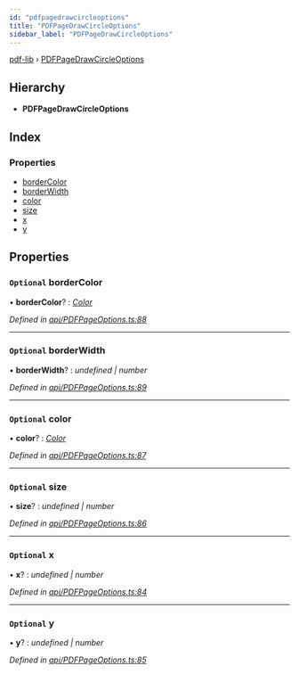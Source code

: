 ```yaml
---
id: "pdfpagedrawcircleoptions"
title: "PDFPageDrawCircleOptions"
sidebar_label: "PDFPageDrawCircleOptions"
---
```


[pdf-lib](../index.md) › [PDFPageDrawCircleOptions](pdfpagedrawcircleoptions.md)

## Hierarchy

* **PDFPageDrawCircleOptions**

## Index

### Properties

* [borderColor](pdfpagedrawcircleoptions.md#optional-bordercolor)
* [borderWidth](pdfpagedrawcircleoptions.md#optional-borderwidth)
* [color](pdfpagedrawcircleoptions.md#optional-color)
* [size](pdfpagedrawcircleoptions.md#optional-size)
* [x](pdfpagedrawcircleoptions.md#optional-x)
* [y](pdfpagedrawcircleoptions.md#optional-y)

## Properties

### `Optional` borderColor

• **borderColor**? : *[Color](../index.md#color)*

*Defined in [api/PDFPageOptions.ts:88](https://github.com/Hopding/pdf-lib/blob/e1fccea/src/api/PDFPageOptions.ts#L88)*

___

### `Optional` borderWidth

• **borderWidth**? : *undefined | number*

*Defined in [api/PDFPageOptions.ts:89](https://github.com/Hopding/pdf-lib/blob/e1fccea/src/api/PDFPageOptions.ts#L89)*

___

### `Optional` color

• **color**? : *[Color](../index.md#color)*

*Defined in [api/PDFPageOptions.ts:87](https://github.com/Hopding/pdf-lib/blob/e1fccea/src/api/PDFPageOptions.ts#L87)*

___

### `Optional` size

• **size**? : *undefined | number*

*Defined in [api/PDFPageOptions.ts:86](https://github.com/Hopding/pdf-lib/blob/e1fccea/src/api/PDFPageOptions.ts#L86)*

___

### `Optional` x

• **x**? : *undefined | number*

*Defined in [api/PDFPageOptions.ts:84](https://github.com/Hopding/pdf-lib/blob/e1fccea/src/api/PDFPageOptions.ts#L84)*

___

### `Optional` y

• **y**? : *undefined | number*

*Defined in [api/PDFPageOptions.ts:85](https://github.com/Hopding/pdf-lib/blob/e1fccea/src/api/PDFPageOptions.ts#L85)*

